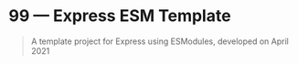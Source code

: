 # 99 &mdash; Express ESM Template
> A template project for Express using ESModules, developed on April 2021
